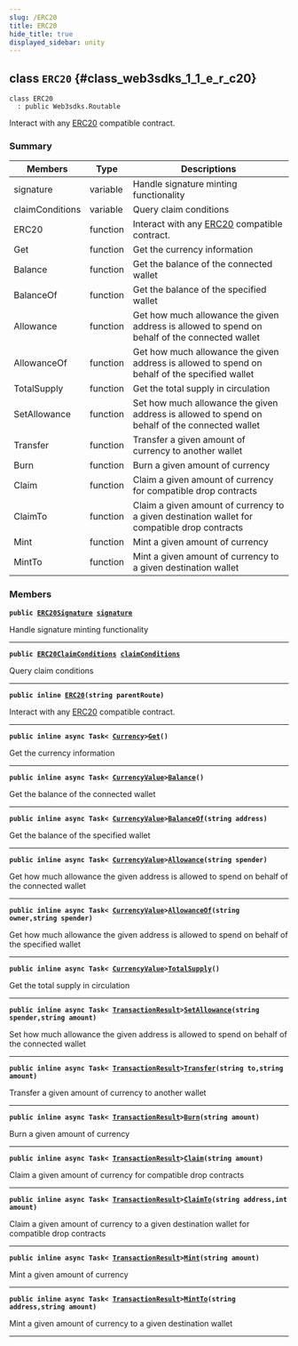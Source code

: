 ```yaml
---
slug: /ERC20
title: ERC20
hide_title: true
displayed_sidebar: unity
---
```


## class `ERC20` {#class_web3sdks_1_1_e_r_c20}

```
class ERC20
  : public Web3sdks.Routable
```

Interact with any [ERC20](#class_web3sdks_1_1_e_r_c20) compatible contract.

### Summary

| Members         | Type     | Descriptions                                                                                   |
| --------------- | -------- | ---------------------------------------------------------------------------------------------- |
| signature       | variable | Handle signature minting functionality                                                         |
| claimConditions | variable | Query claim conditions                                                                         |
| ERC20           | function | Interact with any [ERC20](#class_web3sdks_1_1_e_r_c20) compatible contract.                    |
| Get             | function | Get the currency information                                                                   |
| Balance         | function | Get the balance of the connected wallet                                                        |
| BalanceOf       | function | Get the balance of the specified wallet                                                        |
| Allowance       | function | Get how much allowance the given address is allowed to spend on behalf of the connected wallet |
| AllowanceOf     | function | Get how much allowance the given address is allowed to spend on behalf of the specified wallet |
| TotalSupply     | function | Get the total supply in circulation                                                            |
| SetAllowance    | function | Set how much allowance the given address is allowed to spend on behalf of the connected wallet |
| Transfer        | function | Transfer a given amount of currency to another wallet                                          |
| Burn            | function | Burn a given amount of currency                                                                |
| Claim           | function | Claim a given amount of currency for compatible drop contracts                                 |
| ClaimTo         | function | Claim a given amount of currency to a given destination wallet for compatible drop contracts   |
| Mint            | function | Mint a given amount of currency                                                                |
| MintTo          | function | Mint a given amount of currency to a given destination wallet                                  |

### Members

**`public `[`ERC20Signature`](docs/unity/ERC20Signature.md#class_web3sdks_1_1_e_r_c20_signature)` `[`signature`](#class_web3sdks_1_1_e_r_c20_1a898630b9be6c9c1d251f79f01d54216c)**

Handle signature minting functionality

---

**`public `[`ERC20ClaimConditions`](docs/unity/ERC20ClaimConditions.md#class_web3sdks_1_1_e_r_c20_claim_conditions)` `[`claimConditions`](#class_web3sdks_1_1_e_r_c20_1ac6d87251eef3c81004530fe5c8d78229)**

Query claim conditions

---

**`public inline `[`ERC20`](#class_web3sdks_1_1_e_r_c20_1ad08f90ef64afa7f8d63a2459152f771e)`(string parentRoute)`**

Interact with any [ERC20](#class_web3sdks_1_1_e_r_c20) compatible contract.

---

**`public inline async Task< `[`Currency`](docs/unity/Currency.md#struct_web3sdks_1_1_currency)`>`[`Get`](#class_web3sdks_1_1_e_r_c20_1acc3cbc07eae3300faf7b36250a71b7c3)`()`**

Get the currency information

---

**`public inline async Task< `[`CurrencyValue`](docs/unity/CurrencyValue.md#struct_web3sdks_1_1_currency_value)`>`[`Balance`](#class_web3sdks_1_1_e_r_c20_1aaca1f1963dcabbab722c095f6b9c1aea)`()`**

Get the balance of the connected wallet

---

**`public inline async Task< `[`CurrencyValue`](docs/unity/CurrencyValue.md#struct_web3sdks_1_1_currency_value)`>`[`BalanceOf`](#class_web3sdks_1_1_e_r_c20_1a13c404ac14930ee4c8de7999e66fc928)`(string address)`**

Get the balance of the specified wallet

---

**`public inline async Task< `[`CurrencyValue`](docs/unity/CurrencyValue.md#struct_web3sdks_1_1_currency_value)`>`[`Allowance`](#class_web3sdks_1_1_e_r_c20_1a9f84493119daf878da873a7fcf303b94)`(string spender)`**

Get how much allowance the given address is allowed to spend on behalf of the connected wallet

---

**`public inline async Task< `[`CurrencyValue`](docs/unity/CurrencyValue.md#struct_web3sdks_1_1_currency_value)`>`[`AllowanceOf`](#class_web3sdks_1_1_e_r_c20_1aacefeb72cef811dacb2d4c26a91b4a57)`(string owner,string spender)`**

Get how much allowance the given address is allowed to spend on behalf of the specified wallet

---

**`public inline async Task< `[`CurrencyValue`](docs/unity/CurrencyValue.md#struct_web3sdks_1_1_currency_value)`>`[`TotalSupply`](#class_web3sdks_1_1_e_r_c20_1a7ad53d8b08e7392bfc203ec1bba16e82)`()`**

Get the total supply in circulation

---

**`public inline async Task< `[`TransactionResult`](docs/unity/TransactionResult.md#class_web3sdks_1_1_transaction_result)`>`[`SetAllowance`](#class_web3sdks_1_1_e_r_c20_1a6e9fa38031ea3498a2e323a302c7a281)`(string spender,string amount)`**

Set how much allowance the given address is allowed to spend on behalf of the connected wallet

---

**`public inline async Task< `[`TransactionResult`](docs/unity/TransactionResult.md#class_web3sdks_1_1_transaction_result)`>`[`Transfer`](#class_web3sdks_1_1_e_r_c20_1af8407284de3fac7445509232ff0969a9)`(string to,string amount)`**

Transfer a given amount of currency to another wallet

---

**`public inline async Task< `[`TransactionResult`](docs/unity/TransactionResult.md#class_web3sdks_1_1_transaction_result)`>`[`Burn`](#class_web3sdks_1_1_e_r_c20_1abbb4f9703642601cbc685719816378da)`(string amount)`**

Burn a given amount of currency

---

**`public inline async Task< `[`TransactionResult`](docs/unity/TransactionResult.md#class_web3sdks_1_1_transaction_result)`>`[`Claim`](#class_web3sdks_1_1_e_r_c20_1a0fc58a72fca14206933ae8b573bf71cf)`(string amount)`**

Claim a given amount of currency for compatible drop contracts

---

**`public inline async Task< `[`TransactionResult`](docs/unity/TransactionResult.md#class_web3sdks_1_1_transaction_result)`>`[`ClaimTo`](#class_web3sdks_1_1_e_r_c20_1ac50b6fd72bede6008a1a6ef60dce00a2)`(string address,int amount)`**

Claim a given amount of currency to a given destination wallet for compatible drop contracts

---

**`public inline async Task< `[`TransactionResult`](docs/unity/TransactionResult.md#class_web3sdks_1_1_transaction_result)`>`[`Mint`](#class_web3sdks_1_1_e_r_c20_1a3e33dd90d22dcb21aad6946ea536e3d0)`(string amount)`**

Mint a given amount of currency

---

**`public inline async Task< `[`TransactionResult`](docs/unity/TransactionResult.md#class_web3sdks_1_1_transaction_result)`>`[`MintTo`](#class_web3sdks_1_1_e_r_c20_1af61de11c88827d057125da0b6e01146b)`(string address,string amount)`**

Mint a given amount of currency to a given destination wallet

---
